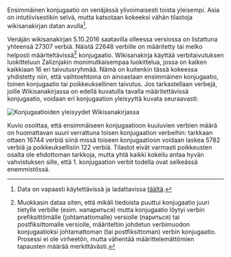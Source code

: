 
Ensimmäinen konjugaatio on venäjässä ylivoimaisesti toista yleisempi. Asia on
intutiivisestikin selvä, mutta katsotaan kokeeksi vähän tilastoja wikisanakirjan
datan avulla[^wikilink]. 

[^wikilink]:Data on vapaasti käytettävissä ja ladattavissa [täältä](https://dumps.wikimedia.org/ruwiktionary).


<!--.*fold-begin -->



<!--.*fold-end -->

<!--
         1konj   2konj   poik nodata
ORIG     12659   4080     85  10483
NA       12790   4159     86  10272
ALLPREP  14411   5070    111   7715
ALLPREP2 16744   5782    122   4659
-->


Venäjän wikisanakirjan 5.10.2016 saatavilla olleessa versiossa on listattuna  
yhteensä 27307 verbiä. Näistä 22648 verbille on
määritetty  tai melko helposti määriteltävissä[^mitenmaar] konjugaatio. Wikisanakirja
käyttää verbitaivutuksen luokitteluun Zaliznjakin monimutkaisempaa luokittelua, jossa on
kaiken kaikkiaan 16 eri taivutusryhmää. Nämä on kuitenkin tässä kokeessa yhdistetty niin,
että vaihtoehtoina on ainoastaan ensimmäinen konjugaatio, toinen konjugaatio tai
poikkeuksellinen taivutus. Jos tarkastellaan verbejä, joille Wikisanakirjassa on edellä
kuvatulla tavalla määritettävissä konjugaatio, voidaan eri konjugaation yleisyyttä kuvata
seuraavasti:





<!--.*fold-begin -->


![Konjugaatioiden yleisyydet Wikisanakirjassa](figure/wikidata-1.svg)

<!--.*fold-end -->


Kuvio osoittaa, että ensimmäiseen konjugaatioon kuuluvien verbien määrä on huomattavan
suuri verrattuna toisen konjugaation verbeihin: tarkkaan ottaen 16744 
verbiä siinä missä toiseen konjugaatioon voidaan laskea 5782 verbiä
ja poikkeuksellisiin 122 verbiä. Tilastot eivät
varmasti poikkeusten osalta ole ehdottoman tarkkoja, mutta yhtä kaikki kokeilu antaa hyvän
vahvistuksen sille, että 1. konjugaation verbit todella ovat selkeässä enemmistössä.



[^mitenmaar]: Muokkasin dataa siten, että mikäli tiedoista puuttui konjugaatio juuri
tietylle verbille (esim. напариться) mutta konjugaatio löytyi verbin prefiksittömälle
(johtamattomalle) versiolle  (париться) tai postfiksittomalle versiolle, määriteltiin 
johdetun verbimuodon konjugaatioksi johtamattoman (tai postfiksittoman) verbin
konjugaatio. Prosessi ei ole virheetön, mutta vähentää määrittelemättömien tapausten
määrää merkittävästi.

